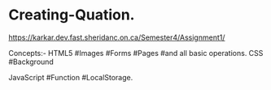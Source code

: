 # Creating-Quation.
https://karkar.dev.fast.sheridanc.on.ca/Semester4/Assignment1/

Concepts:-
HTML5
  #Images
  #Forms
  #Pages
  #and all basic operations.
CSS
  #Background
  
JavaScript
  #Function
  #LocalStorage.
  
